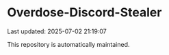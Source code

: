 # Overdose-Discord-Stealer

Last updated: 2025-07-02 21:19:07

This repository is automatically maintained.
